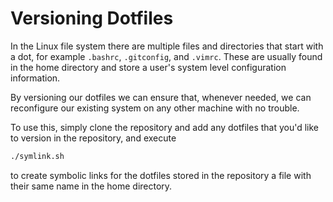 # Versioning Dotfiles

In the Linux file system there are multiple files and directories that start with a dot, for example `.bashrc`, `.gitconfig`, and `.vimrc`.  These are usually found in the home directory and store a user's system level configuration information.

By versioning our dotfiles we can ensure that, whenever needed, we can reconfigure our existing system on any other machine with no trouble.

To use this, simply clone the repository and add any dotfiles that you'd like to version in the repository, and execute

```bash
./symlink.sh
```

to create symbolic links for the dotfiles stored in the repository a file with their same name in the home directory.  
